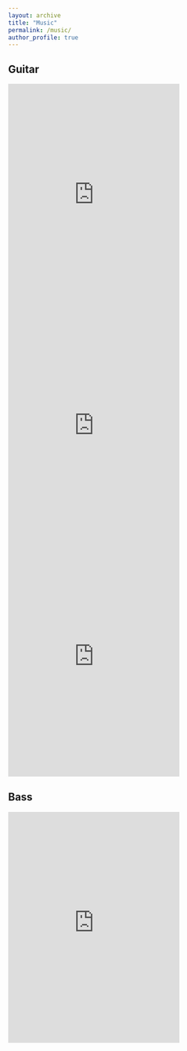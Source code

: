```yaml
---
layout: archive
title: "Music"
permalink: /music/
author_profile: true
---
```


## Guitar
<iframe style="border: 0; width: 350px; height: 470px;" src="https://bandcamp.com/EmbeddedPlayer/album=4242856991/size=large/bgcol=ffffff/linkcol=0687f5/tracklist=false/transparent=true/" seamless><a href="https://invisiblerays.bandcamp.com/album/sequin-dream">Sequin Dream by Invisible Rays</a></iframe>

<iframe style="border: 0; width: 350px; height: 470px;" src="https://bandcamp.com/EmbeddedPlayer/album=2800857138/size=large/bgcol=ffffff/linkcol=0687f5/tracklist=false/transparent=true/" seamless><a href="https://invisiblerays.bandcamp.com/album/landline-b-w-bloom">Landline b/w Bloom by Invisible Rays</a></iframe>

<iframe style="border: 0; width: 350px; height: 470px;" src="https://bandcamp.com/EmbeddedPlayer/album=3103575488/size=large/bgcol=ffffff/linkcol=0687f5/tracklist=false/transparent=true/" seamless><a href="https://invisiblerays.bandcamp.com/album/up-and-leave-b-w-coming-around">Up and Leave b/w Coming Around by Invisible Rays</a></iframe>

## Bass
<iframe style="border: 0; width: 350px; height: 470px;" src="https://bandcamp.com/EmbeddedPlayer/album=2014838578/size=large/bgcol=ffffff/linkcol=0687f5/tracklist=false/transparent=true/" seamless><a href="https://citruscityrecords.bandcamp.com/album/cave-v-s-lenderson">Cave V.S. Lenderson by Cave &amp; Lenderson</a></iframe>
